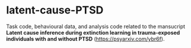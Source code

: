 # latent-cause-PTSD

Task code, behavioural data, and analysis code related to the mansucript **Latent cause inference during extinction learning in trauma-exposed individuals with and without PTSD** (https://psyarxiv.com/ybr6f).
